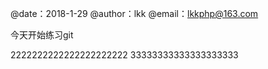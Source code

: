 @date：2018-1-29
@author：lkk
@email：lkkphp@163.com



今天开始练习git

2222222222222222222222
33333333333333333333









